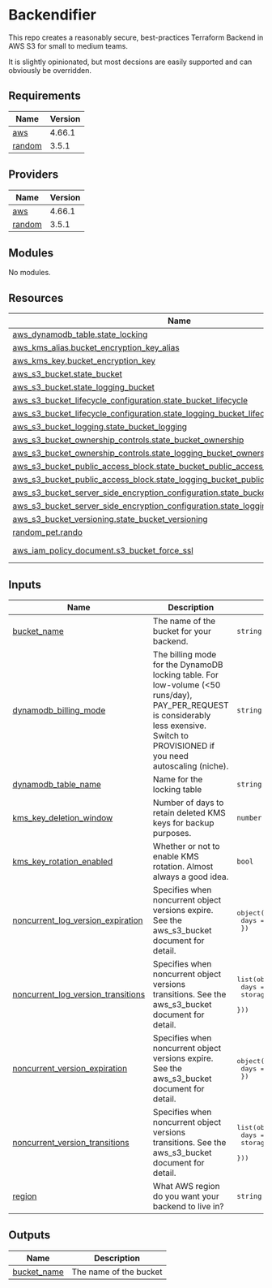 # Backendifier
This repo creates a reasonably secure, best-practices Terraform Backend in AWS S3 for small to medium teams.

It is slightly opinionated, but most decsions are easily supported and can obviously be overridden.

<!-- BEGINNING OF PRE-COMMIT-TERRAFORM DOCS HOOK -->
## Requirements

| Name | Version |
|------|---------|
| <a name="requirement_aws"></a> [aws](#requirement\_aws) | 4.66.1 |
| <a name="requirement_random"></a> [random](#requirement\_random) | 3.5.1 |

## Providers

| Name | Version |
|------|---------|
| <a name="provider_aws"></a> [aws](#provider\_aws) | 4.66.1 |
| <a name="provider_random"></a> [random](#provider\_random) | 3.5.1 |

## Modules

No modules.

## Resources

| Name | Type |
|------|------|
| [aws_dynamodb_table.state_locking](https://registry.terraform.io/providers/hashicorp/aws/4.66.1/docs/resources/dynamodb_table) | resource |
| [aws_kms_alias.bucket_encryption_key_alias](https://registry.terraform.io/providers/hashicorp/aws/4.66.1/docs/resources/kms_alias) | resource |
| [aws_kms_key.bucket_encryption_key](https://registry.terraform.io/providers/hashicorp/aws/4.66.1/docs/resources/kms_key) | resource |
| [aws_s3_bucket.state_bucket](https://registry.terraform.io/providers/hashicorp/aws/4.66.1/docs/resources/s3_bucket) | resource |
| [aws_s3_bucket.state_logging_bucket](https://registry.terraform.io/providers/hashicorp/aws/4.66.1/docs/resources/s3_bucket) | resource |
| [aws_s3_bucket_lifecycle_configuration.state_bucket_lifecycle](https://registry.terraform.io/providers/hashicorp/aws/4.66.1/docs/resources/s3_bucket_lifecycle_configuration) | resource |
| [aws_s3_bucket_lifecycle_configuration.state_logging_bucket_lifecycle](https://registry.terraform.io/providers/hashicorp/aws/4.66.1/docs/resources/s3_bucket_lifecycle_configuration) | resource |
| [aws_s3_bucket_logging.state_bucket_logging](https://registry.terraform.io/providers/hashicorp/aws/4.66.1/docs/resources/s3_bucket_logging) | resource |
| [aws_s3_bucket_ownership_controls.state_bucket_ownership](https://registry.terraform.io/providers/hashicorp/aws/4.66.1/docs/resources/s3_bucket_ownership_controls) | resource |
| [aws_s3_bucket_ownership_controls.state_logging_bucket_ownership](https://registry.terraform.io/providers/hashicorp/aws/4.66.1/docs/resources/s3_bucket_ownership_controls) | resource |
| [aws_s3_bucket_public_access_block.state_bucket_public_access_blocking](https://registry.terraform.io/providers/hashicorp/aws/4.66.1/docs/resources/s3_bucket_public_access_block) | resource |
| [aws_s3_bucket_public_access_block.state_logging_bucket_public_access_blocking](https://registry.terraform.io/providers/hashicorp/aws/4.66.1/docs/resources/s3_bucket_public_access_block) | resource |
| [aws_s3_bucket_server_side_encryption_configuration.state_bucket_encryption](https://registry.terraform.io/providers/hashicorp/aws/4.66.1/docs/resources/s3_bucket_server_side_encryption_configuration) | resource |
| [aws_s3_bucket_server_side_encryption_configuration.state_logging_bucket_encryption](https://registry.terraform.io/providers/hashicorp/aws/4.66.1/docs/resources/s3_bucket_server_side_encryption_configuration) | resource |
| [aws_s3_bucket_versioning.state_bucket_versioning](https://registry.terraform.io/providers/hashicorp/aws/4.66.1/docs/resources/s3_bucket_versioning) | resource |
| [random_pet.rando](https://registry.terraform.io/providers/hashicorp/random/3.5.1/docs/resources/pet) | resource |
| [aws_iam_policy_document.s3_bucket_force_ssl](https://registry.terraform.io/providers/hashicorp/aws/4.66.1/docs/data-sources/iam_policy_document) | data source |

## Inputs

| Name | Description | Type | Default | Required |
|------|-------------|------|---------|:--------:|
| <a name="input_bucket_name"></a> [bucket\_name](#input\_bucket\_name) | The name of the bucket for your backend. | `string` | `"tf-backend"` | no |
| <a name="input_dynamodb_billing_mode"></a> [dynamodb\_billing\_mode](#input\_dynamodb\_billing\_mode) | The billing mode for the DynamoDB locking table. For low-volume (<50 runs/day), PAY\_PER\_REQUEST is considerably<br>less exensive. Switch to PROVISIONED if you need autoscaling (niche). | `string` | `"PAY_PER_REQUEST"` | no |
| <a name="input_dynamodb_table_name"></a> [dynamodb\_table\_name](#input\_dynamodb\_table\_name) | Name for the locking table | `string` | `"tf_state_lock"` | no |
| <a name="input_kms_key_deletion_window"></a> [kms\_key\_deletion\_window](#input\_kms\_key\_deletion\_window) | Number of days to retain deleted KMS keys for backup purposes. | `number` | `10` | no |
| <a name="input_kms_key_rotation_enabled"></a> [kms\_key\_rotation\_enabled](#input\_kms\_key\_rotation\_enabled) | Whether or not to enable KMS rotation. Almost always a good idea. | `bool` | `true` | no |
| <a name="input_noncurrent_log_version_expiration"></a> [noncurrent\_log\_version\_expiration](#input\_noncurrent\_log\_version\_expiration) | Specifies when noncurrent object versions expire. See the aws\_s3\_bucket document for detail. | <pre>object({<br>    days = number<br>  })</pre> | `null` | no |
| <a name="input_noncurrent_log_version_transitions"></a> [noncurrent\_log\_version\_transitions](#input\_noncurrent\_log\_version\_transitions) | Specifies when noncurrent object versions transitions. See the aws\_s3\_bucket document for detail. | <pre>list(object({<br>    days          = number<br>    storage_class = string<br>  }))</pre> | <pre>[<br>  {<br>    "days": 90,<br>    "storage_class": "GLACIER"<br>  }<br>]</pre> | no |
| <a name="input_noncurrent_version_expiration"></a> [noncurrent\_version\_expiration](#input\_noncurrent\_version\_expiration) | Specifies when noncurrent object versions expire. See the aws\_s3\_bucket document for detail. | <pre>object({<br>    days = number<br>  })</pre> | `null` | no |
| <a name="input_noncurrent_version_transitions"></a> [noncurrent\_version\_transitions](#input\_noncurrent\_version\_transitions) | Specifies when noncurrent object versions transitions. See the aws\_s3\_bucket document for detail. | <pre>list(object({<br>    days          = number<br>    storage_class = string<br>  }))</pre> | <pre>[<br>  {<br>    "days": 30,<br>    "storage_class": "GLACIER"<br>  }<br>]</pre> | no |
| <a name="input_region"></a> [region](#input\_region) | What AWS region do you want your backend to live in? | `string` | `"us-west-2"` | no |

## Outputs

| Name | Description |
|------|-------------|
| <a name="output_bucket_name"></a> [bucket\_name](#output\_bucket\_name) | The name of the bucket |
<!-- END OF PRE-COMMIT-TERRAFORM DOCS HOOK -->
